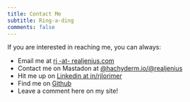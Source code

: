 ```yaml
---
title: Contact Me
subtitle: Ring-a-ding
comments: false
---
```


If you are interested in reaching me, you can always:

* Email me at [rj -at- realjenius.com](mailto:rj@realjenius.com)
* Contact me on Mastadon at [@hachyderm.io/@realjenius](https://hachyderm.io/@realjenius)
* Hit me up on [Linkedin at in/rjlorimer](https://www.linkedin.com/in/rjlorimer/)
* Find me on [Github](https://github.com/realjenius/)
* Leave a comment here on my site!
